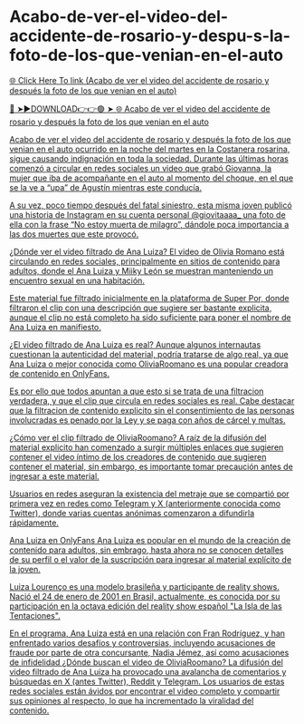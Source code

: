 # Acabo-de-ver-el-video-del-accidente-de-rosario-y-despu-s-la-foto-de-los-que-venian-en-el-auto

<a href="https://jovlex.cfd/gdfhjkv"> 🌐 Click Here To link (Acabo de ver el video del accidente de rosario y después la foto de los que venian en el auto)

🔴 ➤►DOWNLOAD👉👉🟢 ➤  <a href="https://jovlex.cfd/gdfhjkv"> 🌐 Acabo de ver el video del accidente de rosario y después la foto de los que venian en el auto

Acabo de ver el video del accidente de rosario y después la foto de los que venian en el auto
ocurrido en la noche del martes en la Costanera rosarina, sigue causando indignación en toda la sociedad. Durante las últimas horas comenzó a circular en redes sociales un video que grabó Giovanna, la mujer que iba de acompañante en el auto al momento del choque, en el que se la ve a “upa” de Agustín mientras este conducía.

A su vez, poco tiempo después del fatal siniestro, esta misma joven publicó una historia de Instagram en su cuenta personal @giovitaaaa_ una foto de ella con la frase “No estoy muerta de milagro”, dándole poca importancia a las dos muertes que este provocó.

¿Dónde ver el video filtrado de Ana Luiza? El video de Olivia Romano está circulando en redes sociales, principalmente en sitios de contenido para adultos, donde el Ana Luiza y Miiky León se muestran manteniendo un encuentro sexual en una habitación.

Este material fue filtrado inicialmente en la plataforma de Super Por, donde filtraron el clip con una descripción que sugiere ser bastante explicita, aunque el clip no está completo ha sido suficiente para poner el nombre de Ana Luiza en manifiesto.

¿El video filtrado de Ana Luiza es real? Aunque algunos internautas cuestionan la autenticidad del material, podría tratarse de algo real, ya que Ana Luiza o mejor conocida como OliviaRoomano es una popular creadora de contenido en OnlyFans.

Es por ello que todos apuntan a que esto si se trata de una filtracion verdadera, y que el clip que circula en redes sociales es real. Cabe destacar que la filtracion de contenido explicito sin el consentimiento de las personas involucradas es penado por la Ley y se paga con años de cárcel y multas.

¿Cómo ver el clip filtrado de OliviaRoomano? A raíz de la difusión del material explicito han comenzado a surgir múltiples enlaces que sugieren contener el video íntimo de los creadores de contenido que sugieren contener el material, sin embargo, es importante tomar precaución antes de ingresar a este material.

Usuarios en redes aseguran la existencia del metraje que se compartió por primera vez en redes como Telegram y X (anteriormente conocida como Twitter), donde varias cuentas anónimas comenzaron a difundirla rápidamente.

Ana Luiza en OnlyFans Ana Luiza es popular en el mundo de la creación de contenido para adultos, sin embrago, hasta ahora no se conocen detalles de su perfil o el valor de la suscripción para ingresar al material explícito de la joven.

Luiza Lourenço es una modelo brasileña y participante de reality shows. Nació el 24 de enero de 2001 en Brasil, actualmente, es conocida por su participación en la octava edición del reality show español "La Isla de las Tentaciones".

En el programa, Ana Luiza está en una relación con Fran Rodríguez, y han enfrentado varios desafíos y controversias, incluyendo acusaciones de fraude por parte de otra concursante, Nadia Jémez, así como acusaciones de infidelidad ¿Dónde buscan el video de OliviaRoomano? La difusión del video filtrado de Ana Luiza ha provocado una avalancha de comentarios y búsquedas en X (antes Twitter), Reddit y Telegram. Los usuarios de estas redes sociales están ávidos por encontrar el video completo y compartir sus opiniones al respecto, lo que ha incrementado la viralidad del contenido.
